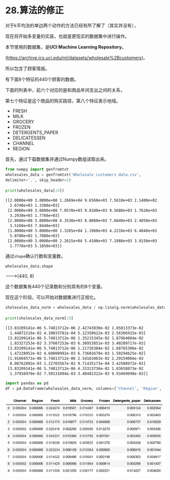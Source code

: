 



# 28.算法的修正

对于k平均法的单边两个动作的方法已经有所了解了（其实并没有），

现在将开始多变量的实装，也就是更现实的数据集中进行操作。

本节使用的数据集，是**UCI Machine Learning Repository**。

(https://archive.ics.uci.edu/ml/datasets/wholesale%2Bcustomers)。

所以包含了顾客情报。

有下面8个特征的440个顾客的数据。

下面的列表中，前六个对应的是和商品年间支出之间的关系，

第七个特征是这个商品的购买路径，第八个特征表示地域。

* FRESH 
* MILK
* GROCERY
* FROZEN
* DETERGENTS_PAPER
* DELICATESSEN
* CHANNEL
* REGION

首先，通过下载数据集并通过Numpy数组读取出来。

```python
from numpy import genfromtxt
wholesales_data = genfromtxt('Wholesale customers data.csv',
delimiter=',', skip_header=1)

print(wholesales_data[:5])
```
    [[2.0000e+00 3.0000e+00 1.2669e+04 9.6560e+03 7.5610e+03 2.1400e+02
      2.6740e+03 1.3380e+03]
     [2.0000e+00 3.0000e+00 7.0570e+03 9.8100e+03 9.5680e+03 1.7620e+03
      3.2930e+03 1.7760e+03]
     [2.0000e+00 3.0000e+00 6.3530e+03 8.8080e+03 7.6840e+03 2.4050e+03
      3.5160e+03 7.8440e+03]
     [1.0000e+00 3.0000e+00 1.3265e+04 1.1960e+03 4.2210e+03 6.4040e+03
      5.0700e+02 1.7880e+03]
     [2.0000e+00 3.0000e+00 2.2615e+04 5.4100e+03 7.1980e+03 3.9150e+03
      1.7770e+03 5.1850e+03]]
      
通过`shape`确认行数和变量数。

```python
wholesales_data.shape
```
--->(440, 8)

这个数据集有440个记录数和分别具有的8个变量。

现在这个阶段，可以开始对数据集进行正规化。

```python
sholesales_data_norm = wholesales_data / np.linalg.norm(wholesales_data)

print(sholesales_data_norm[:5]
```
    [[3.83209141e-06 5.74813712e-06 2.42743830e-02 1.85013373e-02
      1.44872216e-02 4.10033781e-04 5.12350622e-03 2.56366915e-03]
     [3.83209141e-06 5.74813712e-06 1.35215345e-02 1.87964084e-02
      1.83327253e-02 3.37607253e-03 6.30953851e-03 3.40289717e-03]
     [3.83209141e-06 5.74813712e-06 1.21726384e-02 1.68765306e-02
      1.47228952e-02 4.60808992e-03 6.73681670e-03 1.50294625e-02]
     [1.91604571e-06 5.74813712e-06 2.54163463e-02 2.29159066e-03
      8.08762892e-03 1.22703567e-02 9.71435173e-04 3.42588972e-03]
     [3.83209141e-06 5.74813712e-06 4.33313736e-02 1.03658073e-02
      1.37916970e-02 7.50131894e-03 3.40481322e-03 9.93469698e-03]]
      
```python
import pandas as pd
df = pd.DataFrame(wholesales_data_norm, columns=['Channel', 'Region', 'Fresh', 'Milk', 'Grocery', 'Frozen', 'Detergents_paper', 'Delicassen'])
```
![](https://github.com/Ghj1314xxx/Numpy/blob/master/Images/ws.png)


